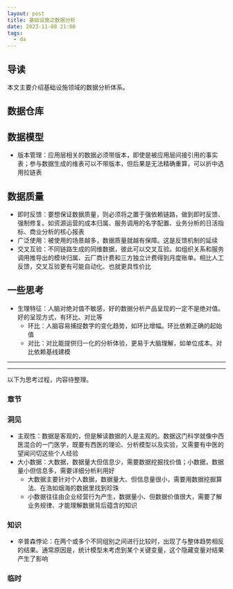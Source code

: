 ```yaml
---
layout: post
title: 基础设施之数据分析
date: 2023-11-08 21:00
tags:
  - da
---
```


## 导读
本文主要介绍基础设施领域的数据分析体系。


## 数据仓库



## 数据模型
- 版本管理：应用层相关的数据必须带版本，即使是被应用层间接引用的事实表；参与数据生成的维表可以不带版本，但后果是无法精确重算，可以折中选用拉链表


## 数据质量
- 即时反馈：要想保证数据质量，则必须将之置于强依赖链路，做到即时反馈、强制修复。如资源运营的成本归属、服务调用的名字配置、业务分析的日活指标、商业分析的核心报表
- 广泛使用：被使用的场景越多，数据质量就越有保障。这是反馈机制的延续
- 交叉互验：不同链路生成的同维数据，彼此可以交叉互验。如组织关系和服务调用推导出的模块归属、云厂商计费和三方独立计费得到月度账单。相比人工反馈，交叉互验更有可能自动化、也就更具性价比


## 一些思考
- 生理特征：人脑对绝对值不敏感，好的数据分析产品呈现的一定不是绝对值。好的呈现方式，有环比、对比等
    - 环比：人脑容易捕捉数字的变化趋势，如环比增幅。环比依赖正确的起始值
    - 对比：对比能提供归一化的分析体验，更易于大脑理解，如单位成本。对比依赖基线建模


----
----
以下为思考过程，内容待整理。

### 章节

### 洞见
- 主观性：数据是客观的，但是解读数据的人是主观的。数据这门科学就像中西医混合的一门医学，既要有西医的理论、分析模型以及实验，又需要有中医的望闻问切这些个人经验
- 大小数据：大数据，数据量大但信息少，需要数据挖掘找价值；小数据，数据量小但信息多，需要详细分析利用好
    - 大数据主要针对个人数据，数据量大、但信息量很小，需要用数据挖掘算法、在浩如烟海的数据里找到珍珠
    - 小数据往往由企业经营行为产生，数据量小、但数据价值很大，需要了解业务规律、才能理解数据背后蕴含的知识

### 知识
- 辛普森悖论：在两个或多个不同组别之间进行比较时，出现了与整体趋势相反的结果。通常原因是，统计模型未考虑到某个关键变量，这个隐藏变量对结果产生了影响

### 临时

